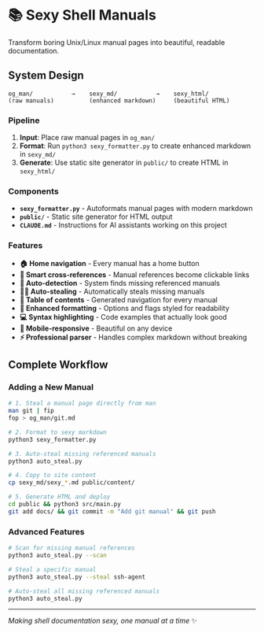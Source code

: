 # 📚 Sexy Shell Manuals

Transform boring Unix/Linux manual pages into beautiful, readable documentation.

## System Design

```
og_man/           →    sexy_md/           →    sexy_html/
(raw manuals)          (enhanced markdown)     (beautiful HTML)
```

### Pipeline

1. **Input**: Place raw manual pages in `og_man/`
2. **Format**: Run `python3 sexy_formatter.py` to create enhanced markdown in `sexy_md/`
3. **Generate**: Use static site generator in `public/` to create HTML in `sexy_html/`

### Components

- **`sexy_formatter.py`** - Autoformats manual pages with modern markdown
- **`public/`** - Static site generator for HTML output
- **`CLAUDE.md`** - Instructions for AI assistants working on this project

### Features

- **🏠 Home navigation** - Every manual has a home button
- **🔗 Smart cross-references** - Manual references become clickable links
- **🤖 Auto-detection** - System finds missing referenced manuals
- **🏴‍☠️ Auto-stealing** - Automatically steals missing manuals
- **📑 Table of contents** - Generated navigation for every manual
- **🎨 Enhanced formatting** - Options and flags styled for readability
- **💻 Syntax highlighting** - Code examples that actually look good
- **📱 Mobile-responsive** - Beautiful on any device
- **⚡ Professional parser** - Handles complex markdown without breaking

## Complete Workflow

### Adding a New Manual

```bash
# 1. Steal a manual page directly from man
man git | fip
fop > og_man/git.md

# 2. Format to sexy markdown
python3 sexy_formatter.py

# 3. Auto-steal missing referenced manuals
python3 auto_steal.py

# 4. Copy to site content
cp sexy_md/sexy_*.md public/content/

# 5. Generate HTML and deploy
cd public && python3 src/main.py
git add docs/ && git commit -m "Add git manual" && git push
```

### Advanced Features

```bash
# Scan for missing manual references
python3 auto_steal.py --scan

# Steal a specific manual
python3 auto_steal.py --steal ssh-agent

# Auto-steal all missing referenced manuals
python3 auto_steal.py
```

---

*Making shell documentation sexy, one manual at a time* ✨